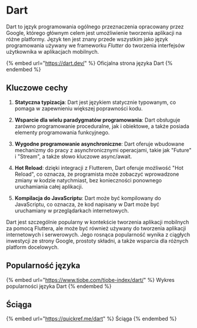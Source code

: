 # Dart

Dart to język programowania ogólnego przeznaczenia opracowany przez Google, którego głównym celem jest umożliwienie tworzenia aplikacji na różne platformy. Język ten jest znany przede wszystkim jako język programowania używany we frameworku *Flutter* do tworzenia interfejsów użytkownika w aplikacjach mobilnych.

{% embed url="https://dart.dev/" %}
Oficjalna strona języka Dart
{% endembed %}

## Kluczowe cechy

1. **Statyczna typizacja**: Dart jest językiem statycznie typowanym, co pomaga w zapewnieniu większej poprawności kodu.

2. **Wsparcie dla wielu paradygmatów programowania**: Dart obsługuje zarówno programowanie proceduralne, jak i obiektowe, a także posiada elementy programowania funkcyjnego.

3. **Wygodne programowanie asynchroniczne**: Dart oferuje wbudowane mechanizmy do pracy z asynchronicznymi operacjami, takie jak "Future" i "Stream", a także słowo kluczowe async/await.

4. **Hot Reload**: dzięki integracji z Flutterem, Dart oferuje możliwość "Hot Reload", co oznacza, że programista może zobaczyć wprowadzone zmiany w kodzie natychmiast, bez konieczności ponownego uruchamiania całej aplikacji.

5. **Kompilacja do JavaScriptu**: Dart może być kompilowany do JavaScriptu, co oznacza, że kod napisany w Dart może być uruchamiany w przeglądarkach internetowych.

Dart jest szczególnie popularny w kontekście tworzenia aplikacji mobilnych za pomocą Fluttera, ale może być również używany do tworzenia aplikacji internetowych i serwerowych. Jego rosnąca popularność wynika z ciągłych inwestycji ze strony Google, prostoty składni, a także wsparcia dla różnych platform docelowych.

## Popularność języka

{% embed url="https://www.tiobe.com/tiobe-index/dart/" %}
Wykres popularności języka Dart
{% endembed %}

## Ściąga

{% embed url="https://quickref.me/dart" %}
Ściąga
{% endembed %}